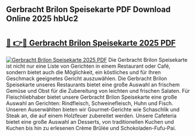 ## Gerbracht Brilon Speisekarte PDF Download Online 2025 hbUc2

# <h2><a href="http://gcbnaw.nevu.top/?p=Gerbracht+Brilon+Speisekarte">🔗 👉🔴 Gerbracht Brilon Speisekarte 2025 PDF</a></h2>

[![Gerbracht Brilon Speisekarte 2025 PDF](https://i.imgur.com/dBaPXMq.png)](http://gcbnaw.nevu.top/?p=Gerbracht+Brilon+Speisekarte)
Die Gerbracht Brilon Speisekarte ist nicht nur eine Liste von Gerichten in einem Restaurant oder Café, sondern bietet auch die Möglichkeit, ein köstliches und für Ihren Geschmack geeignetes Gericht auszuwählen. Die Gerbracht Brilon Speisekarte unseres Restaurants bietet eine große Auswahl an frischem Gemüse und Obst für die Zubereitung von leichten und frischen Salaten. Für Fleischliebhaber bietet unsere Gerbracht Brilon Speisekarte eine große Auswahl an Gerichten: Rindfleisch, Schweinefleisch, Huhn und Fisch. Unseren Auserwählten bieten wir Gourmet-Gerichte wie Schaschlik und Steak an, die auf einem Holzfeuer zubereitet werden. Unsere Cafeteria bietet eine große Auswahl an Desserts, von traditionellen Kuchen und Kuchen bis hin zu erlesenen Crème Brûlée und Schokoladen-Fufu-Pai.
